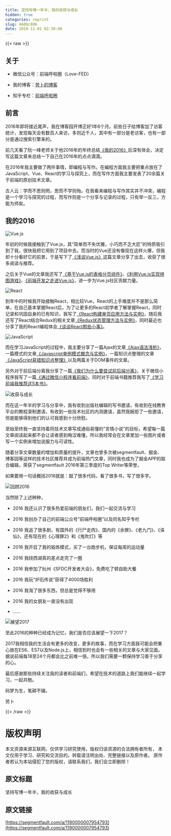 ```yaml
---
title: 坚持写博一年半，我的收获与成长
hidden: true
categories: reprint
slug: 4608c886
date: 2018-11-01 02:30:08
---
```


{{< raw >}}
<h2 id="articleHeader0">&#x5173;&#x4E8E;</h2><ul><li><p>&#x5FAE;&#x4FE1;&#x516C;&#x4F17;&#x53F7;&#xFF1A;&#x524D;&#x7AEF;&#x547C;&#x5566;&#x5708;&#xFF08;Love-FED&#xFF09;</p></li><li><p>&#x6211;&#x7684;&#x535A;&#x5BA2;&#xFF1A;<a href="http://www.cnblogs.com/luozhihao/" rel="nofollow noreferrer" target="_blank">&#x52B3;&#x535C;&#x7684;&#x535A;&#x5BA2;</a></p></li><li><p>&#x77E5;&#x4E4E;&#x4E13;&#x680F;&#xFF1A;<a href="https://zhuanlan.zhihu.com/font-end" rel="nofollow noreferrer" target="_blank">&#x524D;&#x7AEF;&#x547C;&#x5566;&#x5708;</a></p></li></ul><h2 id="articleHeader1">&#x524D;&#x8A00;</h2><p>2016&#x5E74;&#x5373;&#x5C06;&#x63A5;&#x8FD1;&#x5C3E;&#x58F0;&#xFF0C;&#x6211;&#x5728;&#x535A;&#x5BA2;&#x56ED;&#x5F00;&#x535A;&#x6B63;&#x597D;1&#x5E74;6&#x4E2A;&#x6708;&#x3002;&#x524D;&#x4E9B;&#x65E5;&#x5B50;&#x7ED9;&#x535A;&#x5BA2;&#x52A0;&#x4E86;&#x8BBF;&#x5BA2;&#x7EDF;&#x8BA1;&#xFF0C;&#x53D1;&#x73B0;&#x6BCF;&#x5929;&#x4F1A;&#x6709;&#x6570;&#x767E;&#x4EBA;&#x6765;&#x8BBF;&#xFF0C;&#x591A;&#x5219;&#x8FD1;&#x5343;&#x4EBA;&#xFF0C;&#x5176;&#x4E2D;&#x6709;&#x4E00;&#x90E8;&#x5206;&#x662F;&#x8001;&#x8BBF;&#x5BA2;&#xFF0C;&#x4E5F;&#x6709;&#x4E00;&#x90E8;&#x5206;&#x662F;&#x901A;&#x8FC7;&#x641C;&#x7D22;&#x5F15;&#x64CE;&#x6765;&#x7684;&#x3002;</p><p>&#x524D;&#x51E0;&#x5929;&#x770B;&#x4E86;&#x962E;&#x4E00;&#x5CF0;&#x8001;&#x5E08;&#x5173;&#x4E8E;&#x4ED6;2016&#x5E74;&#x7684;&#x5E74;&#x7EC8;&#x603B;&#x7ED3;<a href="http://www.ruanyifeng.com/blog/2016/12/year_summary.html" rel="nofollow noreferrer" target="_blank">&#x300A;&#x6211;&#x7684;2016&#x300B;</a>&#x540E;&#x6DF1;&#x6709;&#x4F53;&#x4F1A;&#xFF0C;&#x51B3;&#x5B9A;&#x5199;&#x8FD9;&#x7BC7;&#x6587;&#x7AE0;&#x6765;&#x603B;&#x7ED3;&#x4E00;&#x4E0B;&#x81EA;&#x5DF1;&#x5728;2016&#x5E74;&#x7684;&#x70B9;&#x70B9;&#x6EF4;&#x6EF4;&#x3002;</p><p>&#x5728;2016&#x5E74;&#x6211;&#x4E3B;&#x8981;&#x505A;&#x4E86;&#x4E24;&#x4EF6;&#x4E8B;&#x60C5;&#xFF0C;&#x5373;&#x7F16;&#x7A0B;&#x4E0E;&#x5199;&#x4F5C;&#x3002;&#x5728;&#x7F16;&#x7A0B;&#x65B9;&#x9762;&#x6211;&#x4E3B;&#x8981;&#x628A;&#x91CD;&#x70B9;&#x653E;&#x5728;&#x4E86;JavaScript&#x3001;Vue&#x3001;React&#x7684;&#x5B66;&#x4E60;&#x4E0E;&#x63A2;&#x7A76;&#x4E0A;&#xFF0C;&#x800C;&#x5728;&#x5199;&#x4F5C;&#x65B9;&#x9762;&#x6211;&#x4E3B;&#x8981;&#x53D1;&#x8868;&#x4E86;20&#x4F59;&#x7BC7;&#x5173;&#x4E8E;&#x524D;&#x7AEF;&#x7684;&#x539F;&#x521B;&#x6280;&#x672F;&#x6587;&#x7AE0;&#x3002;</p><p>&#x53E4;&#x4EBA;&#x4E91;&#xFF1A;&#x5B66;&#x800C;&#x4E0D;&#x601D;&#x5219;&#x7F54;&#xFF0C;&#x601D;&#x800C;&#x4E0D;&#x5B66;&#x5219;&#x6B86;&#x3002;&#x5728;&#x6211;&#x770B;&#x6765;&#x7F16;&#x7A0B;&#x4E0E;&#x5199;&#x4F5C;&#x5176;&#x5B9E;&#x5E76;&#x4E0D;&#x51B2;&#x7A81;&#xFF0C;&#x7F16;&#x7A0B;&#x662F;&#x4E00;&#x4E2A;&#x5B66;&#x4E60;&#x4E0E;&#x63A2;&#x7A76;&#x7684;&#x8FC7;&#x7A0B;&#xFF0C;&#x800C;&#x5199;&#x4F5C;&#x5219;&#x662F;&#x4E00;&#x4E2A;&#x5206;&#x4EAB;&#x4E0E;&#x8BB0;&#x5F55;&#x7684;&#x8FC7;&#x7A0B;&#xFF0C;&#x53EA;&#x6709;&#x4E3E;&#x4E00;&#x53CD;&#x4E09;&#xFF0C;&#x65B9;&#x80FD;&#x4E3A;&#x5E08;&#x77E3;&#x3002;</p><h2 id="articleHeader2">&#x6211;&#x7684;2016</h2><p><span class="img-wrap"><img data-src="/img/remote/1460000007954796?w=600&amp;h=338" src="https://static.alili.tech/img/remote/1460000007954796?w=600&amp;h=338" alt="Vue.js" title="Vue.js" style="cursor:pointer"></span></p><p>&#x5E74;&#x521D;&#x7684;&#x65F6;&#x5019;&#x6211;&#x63A5;&#x89E6;&#x5230;&#x4E86;Vue.js&#xFF0C;&#x5176;&#x201C;&#x7B80;&#x5355;&#x800C;&#x4E0D;&#x5931;&#x4F18;&#x96C5;&#xFF0C;&#x5C0F;&#x5DE7;&#x800C;&#x4E0D;&#x4E4F;&#x5927;&#x5320;&#x201D;&#x7684;&#x7279;&#x8D28;&#x5438;&#x5F15;&#x5230;&#x4E86;&#x6211;&#xFF0C;&#x5F88;&#x5FEB;&#x6211;&#x628A;&#x5B83;&#x7528;&#x5230;&#x4E86;&#x9879;&#x76EE;&#x4E2D;&#x53BB;&#x3002;&#x800C;&#x5F53;&#x65F6;&#x7684;Vue&#x8FD8;&#x6CA1;&#x6709;&#x50CF;&#x73B0;&#x5728;&#x8FD9;&#x6837;&#x706B;&#x7206;&#xFF0C;&#x4F46;&#x6211;&#x5374;&#x5341;&#x5206;&#x770B;&#x597D;&#x5B83;&#x7684;&#x524D;&#x666F;&#xFF0C;&#x4E8E;&#x662F;&#x5199;&#x4E0B;&#x4E86;<a href="http://www.cnblogs.com/luozhihao/p/5329440.html" rel="nofollow noreferrer" target="_blank">&#x300A;&#x6D45;&#x8C08;Vue.js&#x300B;</a>&#x8FD9;&#x7BC7;&#x6587;&#x7AE0;&#x5206;&#x4EAB;&#x4E86;&#x51FA;&#x53BB;&#xFF0C;&#x6536;&#x83B7;&#x4E86;&#x5F88;&#x591A;&#x9605;&#x8BFB;&#x4E0E;&#x63A8;&#x8350;&#x3002;</p><p>&#x4E4B;&#x540E;&#x5173;&#x4E8E;Vue&#x7684;&#x6587;&#x7AE0;&#x6211;&#x8FD8;&#x5199;&#x4E86;<a href="http://www.cnblogs.com/luozhihao/p/5516065.html" rel="nofollow noreferrer" target="_blank">&#x300A;&#x57FA;&#x4E8E;Vue.js&#x7684;&#x8868;&#x683C;&#x5206;&#x9875;&#x7EC4;&#x4EF6;&#x300B;</a>&#x3001;<a href="http://www.cnblogs.com/luozhihao/p/5726661.html" rel="nofollow noreferrer" target="_blank">&#x300A;&#x5229;&#x7528;Vue.js&#x5B9E;&#x73B0;&#x62FC;&#x56FE;&#x6E38;&#x620F;&#x300B;</a>&#x3001;<a href="http://www.cnblogs.com/luozhihao/p/6014098.html" rel="nofollow noreferrer" target="_blank">&#x300A;&#x524D;&#x7AEF;&#x5F00;&#x53D1;&#x4E4B;&#x8D70;&#x8FDB;Vue.js&#x300B;</a>&#xFF0C;&#x8FDB;&#x4E00;&#x6B65;&#x4E3A;Vue.js&#x793E;&#x533A;&#x8D21;&#x732E;&#x529B;&#x91CF;&#x3002;</p><p><span class="img-wrap"><img data-src="/img/remote/1460000007954797?w=600&amp;h=338" src="https://static.alili.tech/img/remote/1460000007954797?w=600&amp;h=338" alt="React" title="React" style="cursor:pointer"></span></p><p>&#x5230;&#x5E74;&#x4E2D;&#x7684;&#x65F6;&#x5019;&#x6211;&#x5F00;&#x59CB;&#x63A5;&#x89E6;React&#xFF0C;&#x76F8;&#x6BD4;&#x8F83;Vue&#xFF0C;React&#x7684;&#x4E0A;&#x624B;&#x96BE;&#x5EA6;&#x5E76;&#x4E0D;&#x662F;&#x90A3;&#x4E48;&#x7B80;&#x5355;&#xFF0C;&#x5728;&#x81EA;&#x5DF1;&#x57FA;&#x672C;&#x638C;&#x63E1;React&#x540E;&#xFF0C;&#x4E3A;&#x4E86;&#x8BA9;&#x66F4;&#x591A;&#x7684;React&#x521D;&#x5B66;&#x8005;&#x4E86;&#x89E3;&#x638C;&#x63E1;React&#xFF0C;&#x540C;&#x65F6;&#x8BB0;&#x5F55;&#x548C;&#x5DE9;&#x56FA;&#x81EA;&#x8EAB;&#x7684;&#x5DF2;&#x6709;&#x77E5;&#x8BC6;&#xFF0C;&#x6211;&#x5199;&#x4E86;<a href="http://www.cnblogs.com/luozhihao/p/5579786.html" rel="nofollow noreferrer" target="_blank">&#x300A;React&#x6784;&#x5EFA;&#x5355;&#x9875;&#x5E94;&#x7528;&#x65B9;&#x6CD5;&#x4E0E;&#x5B9E;&#x4F8B;&#x300B;</a>&#xFF0C;&#x968F;&#x540E;&#x6211;&#x8FD8;&#x5199;&#x4E86;React&#x7ED3;&#x5408;Redux&#x7684;&#x76F8;&#x5173;&#x6587;&#x7AE0;<a href="http://www.cnblogs.com/luozhihao/p/5660496.html" rel="nofollow noreferrer" target="_blank">&#x300A;Redux&#x72B6;&#x6001;&#x7BA1;&#x7406;&#x65B9;&#x6CD5;&#x4E0E;&#x5B9E;&#x4F8B;&#x300B;</a>&#xFF0C;&#x540C;&#x65F6;&#x6700;&#x8FD1;&#x4E5F;&#x5206;&#x4EAB;&#x4E86;&#x6211;&#x7684;React&#x7F16;&#x7A0B;&#x4F53;&#x4F1A;<a href="http://www.cnblogs.com/luozhihao/p/6107036.html" rel="nofollow noreferrer" target="_blank">&#x300A;&#x8C08;&#x8C08;React&#x90A3;&#x4E9B;&#x5C0F;&#x4E8B;&#x300B;</a>&#x3002;</p><p><span class="img-wrap"><img data-src="/img/remote/1460000007954798?w=600&amp;h=338" src="https://static.alili.tech/img/remote/1460000007954798?w=600&amp;h=338" alt="JavaScript" title="JavaScript" style="cursor:pointer"></span></p><p>&#x800C;&#x5728;&#x5B66;&#x4E60;JavaScript&#x7684;&#x8FC7;&#x7A0B;&#x4E2D;&#xFF0C;&#x6211;&#x4E3B;&#x8981;&#x5206;&#x4EAB;&#x4E86;&#x4E00;&#x7BC7;Ajax&#x7684;&#x6587;&#x7AE0;<a href="http://www.cnblogs.com/luozhihao/p/5846925.html" rel="nofollow noreferrer" target="_blank">&#x300A;Ajax&#x8BED;&#x6CD5;&#x6D45;&#x6790;&#x300B;</a>&#xFF0C;&#x4E00;&#x7BC7;&#x6A21;&#x5F0F;&#x7684;&#x6587;&#x7AE0;<a href="http://www.cnblogs.com/luozhihao/p/5924057.html" rel="nofollow noreferrer" target="_blank">&#x300A;Javascript&#x5355;&#x4F8B;&#x6A21;&#x5F0F;&#x6982;&#x5FF5;&#x4E0E;&#x5B9E;&#x4F8B;&#x300B;</a>&#xFF0C;&#x4E00;&#x7BC7;&#x77E5;&#x8BC6;&#x70B9;&#x6574;&#x7406;&#x7684;&#x6587;&#x7AE0;<a href="http://www.cnblogs.com/luozhihao/p/6129275.html" rel="nofollow noreferrer" target="_blank">&#x300A;JavaScript&#x6613;&#x9519;&#x77E5;&#x8BC6;&#x70B9;&#x6574;&#x7406;&#x300B;</a>&#x4EE5;&#x53CA;&#x4E24;&#x7BC7;&#x5173;&#x4E8E;DOM&#x4E8B;&#x4EF6;&#x7684;&#x6587;&#x7AE0;&#x3002;</p><p>&#x53E6;&#x5916;&#x5BF9;&#x4E8E;&#x524D;&#x540E;&#x7AEF;&#x5206;&#x79BB;&#x6211;&#x5206;&#x4EAB;&#x4E86;&#x4E00;&#x7BC7;<a href="http://www.cnblogs.com/luozhihao/p/5761515.html" rel="nofollow noreferrer" target="_blank">&#x300A;&#x6211;&#x4EEC;&#x4E3A;&#x4EC0;&#x4E48;&#x8981;&#x5C1D;&#x8BD5;&#x524D;&#x540E;&#x7AEF;&#x5206;&#x79BB;&#x300B;</a>&#xFF0C;&#x5173;&#x4E8E;&#x5FAE;&#x4FE1;&#x5C0F;&#x7A0B;&#x5E8F;&#x6211;&#x5199;&#x4E86;&#x4E00;&#x7BC7;<a href="http://www.cnblogs.com/luozhihao/p/5906813.html" rel="nofollow noreferrer" target="_blank">&#x300A;&#x901A;&#x8FC7;&#x5FAE;&#x4FE1;&#x5C0F;&#x7A0B;&#x5E8F;&#x770B;&#x524D;&#x7AEF;&#x300B;</a>&#xFF0C;&#x540C;&#x65F6;&#x5BF9;&#x4E8E;&#x524D;&#x7AEF;&#x4E66;&#x7C4D;&#x63A8;&#x8350;&#x6211;&#x5199;&#x4E86;<a href="http://www.cnblogs.com/luozhihao/p/6067963.html" rel="nofollow noreferrer" target="_blank">&#x300A;&#x5B66;&#x4E60;&#x524D;&#x7AEF;&#x6211;&#x63A8;&#x8350;&#x8FD9;5&#x672C;&#x4E66;&#x300B;</a>&#x3002;</p><p><span class="img-wrap"><img data-src="/img/remote/1460000007954799?w=600&amp;h=338" src="https://static.alili.tech/img/remote/1460000007954799?w=600&amp;h=338" alt="&#x6536;&#x83B7;&#x4E0E;&#x6210;&#x957F;" title="&#x6536;&#x83B7;&#x4E0E;&#x6210;&#x957F;" style="cursor:pointer"></span></p><p>&#x800C;&#x5728;&#x8FD9;&#x4E00;&#x5E74;&#x534A;&#x7684;&#x5B66;&#x4E60;&#x4E0E;&#x5206;&#x4EAB;&#x4E2D;&#xFF0C;&#x6211;&#x6709;&#x6536;&#x5230;&#x51FA;&#x7248;&#x793E;&#x7F16;&#x8F91;&#x7684;&#x5199;&#x4E66;&#x9080;&#x8BF7;&#xFF0C;&#x6709;&#x6536;&#x5230;&#x5728;&#x7EBF;&#x6559;&#x80B2;&#x5E73;&#x53F0;&#x7684;&#x6559;&#x7A0B;&#x5F55;&#x5236;&#x9080;&#x8BF7;&#xFF0C;&#x6709;&#x6536;&#x5230;&#x4E00;&#x4E9B;&#x6280;&#x672F;&#x793E;&#x533A;&#x7684;&#x5185;&#x6D4B;&#x9080;&#x8BF7;&#xFF0C;&#x867D;&#x7136;&#x6211;&#x5A49;&#x62D2;&#x4E86;&#x4E00;&#x4E9B;&#x9080;&#x8BF7;&#xFF0C;&#x4F46;&#x662F;&#x80FD;&#x591F;&#x5F97;&#x5230;&#x4ED6;&#x4EEC;&#x7684;&#x8BA4;&#x53EF;&#x6211;&#x611F;&#x5230;&#x5341;&#x5206;&#x6B23;&#x6170;&#x3002;</p><p>&#x81F3;&#x59CB;&#x81F3;&#x7EC8;&#x6211;&#x4E00;&#x76F4;&#x575A;&#x6301;&#x7740;&#x5C06;&#x6280;&#x672F;&#x6587;&#x7AE0;&#x5199;&#x6210;&#x901A;&#x4FD7;&#x6613;&#x61C2;&#x7684;&#x201C;&#x8A00;&#x60C5;&#x5C0F;&#x8BF4;&#x201D;&#x7684;&#x76EE;&#x6807;&#xFF0C;&#x5E0C;&#x671B;&#x6BCF;&#x4E00;&#x7BC7;&#x6587;&#x7AE0;&#x9605;&#x8BFB;&#x8D77;&#x6765;&#x90FD;&#x4E0D;&#x4F1A;&#x8BA9;&#x8BFB;&#x8005;&#x611F;&#x5230;&#x6666;&#x6DA9;&#x96BE;&#x61C2;&#xFF0C;&#x6240;&#x4EE5;&#x6211;&#x7ECF;&#x5E38;&#x4F1A;&#x5728;&#x6587;&#x7AE0;&#x91CC;&#x52A0;&#x4E00;&#x4E9B;&#x56FE;&#x7247;&#x6216;&#x8005;&#x5199;&#x4E00;&#x4E2A;&#x5B9E;&#x4F8B;&#x6765;&#x589E;&#x52A0;&#x8BF4;&#x670D;&#x529B;&#x4E0E;&#x53EF;&#x8BFB;&#x6027;&#x3002;</p><p>&#x968F;&#x7740;&#x5206;&#x4EAB;&#x6587;&#x7AE0;&#x6570;&#x91CF;&#x7684;&#x589E;&#x52A0;&#x548C;&#x8D28;&#x91CF;&#x7684;&#x63D0;&#x5347;&#xFF0C;&#x6587;&#x7AE0;&#x4E5F;&#x66FE;&#x591A;&#x6B21;&#x88AB;segmentfault&#x3001;&#x6398;&#x91D1;&#x3001;&#x535A;&#x5BA2;&#x56ED;&#x7B49;&#x8FD9;&#x6837;&#x7684;&#x6280;&#x672F;&#x793E;&#x533A;&#x63A8;&#x8350;&#x5E76;&#x6210;&#x4E3A;&#x524D;&#x7AEF;&#x70ED;&#x95E8;&#x6587;&#x7AE0;&#xFF0C;&#x540C;&#x65F6;&#x6211;&#x4E5F;&#x6210;&#x4E3A;&#x4E86;&#x6398;&#x91D1;APP&#x7684;&#x8054;&#x5408;&#x7F16;&#x8F91;&#xFF0C;&#x8363;&#x83B7;&#x4E86;segmentfault 2016&#x5E74;&#x7B2C;&#x4E09;&#x5B63;&#x5EA6;&#x7684;Top Writer&#x7B49;&#x8363;&#x8A89;&#x3002;</p><p>&#x5982;&#x679C;&#x8981;&#x7528;&#x4E00;&#x53E5;&#x8BDD;&#x6982;&#x62EC;2016&#x5C31;&#x662F;&#xFF1A;&#x6572;&#x4E86;&#x5F88;&#x591A;&#x4EE3;&#x7801;&#xFF0C;&#x770B;&#x4E86;&#x5F88;&#x591A;&#x4E66;&#xFF0C;&#x5199;&#x4E86;&#x5F88;&#x591A;&#x5B57;&#x3002;</p><p><span class="img-wrap"><img data-src="/img/remote/1460000007954800?w=600&amp;h=338" src="https://static.alili.tech/img/remote/1460000007954800?w=600&amp;h=338" alt="&#x56DE;&#x987E;2016" title="&#x56DE;&#x987E;2016" style="cursor:pointer"></span></p><p>&#x5F53;&#x7136;&#x9664;&#x4E86;&#x4E0A;&#x8FF0;&#x79CD;&#x79CD;&#xFF0C;</p><ul><li><p>2016 &#x6211;&#x8FD8;&#x8BA4;&#x8BC6;&#x4E86;&#x5F88;&#x591A;&#x70ED;&#x7231;&#x524D;&#x7AEF;&#x7684;&#x670B;&#x53CB;&#x4EEC;&#xFF0C;&#x6211;&#x4EEC;&#x4E00;&#x8D77;&#x4EA4;&#x6D41;&#x4E0E;&#x5B66;&#x4E60;</p></li><li><p>2016 &#x6211;&#x521B;&#x529E;&#x4E86;&#x81EA;&#x5DF1;&#x7684;&#x524D;&#x7AEF;&#x516C;&#x4F17;&#x53F7;&#x201C;&#x524D;&#x7AEF;&#x547C;&#x5566;&#x5708;&#x201D;&#x4EE5;&#x53CA;&#x540C;&#x540D;&#x77E5;&#x4E4E;&#x4E13;&#x680F;</p></li><li><p>2016 &#x6211;&#x8FFD;&#x4E86;&#x5F88;&#x591A;&#x5267;&#xFF0C;&#x6709;&#x56FD;&#x5916;&#x7684;&#x300A;&#x884C;&#x5C38;&#x8D70;&#x8089;&#x300B;&#x3001;&#x56FD;&#x5185;&#x7684;&#x300A;&#x4F59;&#x7F6A;&#x300B;&#x3001;&#x300A;&#x8001;&#x4E5D;&#x95E8;&#x300B;&#x3001;&#x300A;&#x8BDB;&#x4ED9;&#x300B;&#xFF0C;&#x8FD8;&#x6709;&#x73B0;&#x5728;&#x7684;&#x300A;&#x5FC3;&#x7406;&#x7F6A;2&#x300B;&#x548C;&#x300A;&#x9B3C;&#x5439;&#x706F;&#x300B;&#x7B49;</p></li><li><p>2016 &#x6211;&#x5F00;&#x542F;&#x4E86;&#x6211;&#x7684;&#x953B;&#x70BC;&#x6A21;&#x5F0F;&#xFF0C;&#x4E70;&#x4E86;&#x4E00;&#x53F0;&#x8DD1;&#x6B65;&#x673A;&#xFF0C;&#x4FDD;&#x8BC1;&#x6BCF;&#x5468;&#x7684;&#x8FD0;&#x52A8;&#x91CF;</p></li><li><p>2016 &#x6211;&#x7ED5;&#x897F;&#x6E56;&#x771F;&#x7684;&#x5DEE;&#x70B9;&#x8D70;&#x5B8C;&#x4E86;&#x4E00;&#x5708;</p></li><li><p>2016 &#x6211;&#x53C2;&#x52A0;&#x4E86;&#x676D;&#x5DDE;&#x300A;SFDC&#x5F00;&#x53D1;&#x8005;&#x5927;&#x4F1A;&#x300B;&#xFF0C;&#x514D;&#x8D39;&#x5403;&#x4E86;&#x987F;&#x81EA;&#x52A9;&#x5927;&#x9910;</p></li><li><p>2016 &#x6211;&#x73A9;&#x201C;&#x7089;&#x77F3;&#x4F20;&#x8BF4;&#x201D;&#x83B7;&#x5F97;&#x4E86;4000&#x573A;&#x80DC;&#x5229;</p></li><li><p>2016 &#x6211;&#x6DD8;&#x4E86;&#x5F88;&#x591A;&#x4E1C;&#x897F;&#xFF0C;&#x4F46;&#x603B;&#x662F;&#x89C9;&#x5F97;&#x4E0D;&#x591F;&#x7528;</p></li><li><p>2016 &#x6211;&#x7684;&#x5973;&#x670B;&#x53CB;&#x4E00;&#x76F4;&#x6CA1;&#x6709;&#x51FA;&#x73B0;</p></li><li><p>......</p></li></ul><p><span class="img-wrap"><img data-src="/img/remote/1460000007954801?w=600&amp;h=338" src="https://static.alili.tech/img/remote/1460000007954801?w=600&amp;h=338" alt="&#x5C55;&#x671B;2017" title="&#x5C55;&#x671B;2017" style="cursor:pointer"></span></p><p>&#x81F3;&#x6B64;2016&#x7684;&#x79CD;&#x79CD;&#x5DF2;&#x7ECF;&#x6210;&#x4E3A;&#x8BB0;&#x5FC6;&#xFF0C;&#x6211;&#x4EEC;&#x662F;&#x5426;&#x5E94;&#x8BE5;&#x5C55;&#x671B;&#x4E00;&#x4E0B;2017&#xFF1F;</p><p>2017&#x6211;&#x76F8;&#x4FE1;&#x6211;&#x7684;&#x751F;&#x6D3B;&#x4F1A;&#x6709;&#x66F4;&#x591A;&#x7684;&#x6539;&#x53D8;&#xFF0C;&#x66F4;&#x591A;&#x7684;&#x6545;&#x4E8B;&#xFF0C;&#x800C;&#x5728;&#x5B66;&#x4E60;&#x65B9;&#x9762;&#x6211;&#x53EF;&#x80FD;&#x4F1A;&#x628A;&#x91CD;&#x5FC3;&#x653E;&#x5728;ES6&#x3001;ES7&#x4EE5;&#x53CA;Node.js&#x4E0A;&#xFF0C;&#x76F8;&#x4FE1;&#x5230;&#x65F6;&#x4E5F;&#x4F1A;&#x6709;&#x4E00;&#x4E9B;&#x76F8;&#x5173;&#x7684;&#x6587;&#x7AE0;&#x4E0E;&#x5927;&#x5BB6;&#x89C1;&#x9762;&#x3002;&#x636E;&#x8BF4;&#x524D;&#x7AEF;&#x6BCF;18&#x81F3;24&#x4E2A;&#x6708;&#x90FD;&#x4F1A;&#x6BD4;&#x4E4B;&#x524D;&#x96BE;&#x4E00;&#x500D;&#xFF0C;&#x6240;&#x4EE5;&#x6211;&#x4EEC;&#x9700;&#x8981;&#x4E00;&#x9897;&#x4FDD;&#x6301;&#x5B66;&#x4E60;&#x5584;&#x4E8E;&#x5206;&#x4EAB;&#x7684;&#x5FC3;&#x3002;</p><p>&#x6700;&#x540E;&#x611F;&#x8C22;&#x90A3;&#x4E9B;&#x6301;&#x7EED;&#x5173;&#x6CE8;&#x6211;&#x7684;&#x8BFB;&#x8005;&#x548C;&#x524D;&#x7AEF;&#x4EEC;&#xFF0C;&#x5E0C;&#x671B;&#x5728;&#x6280;&#x672F;&#x7684;&#x9053;&#x8DEF;&#x4E0A;&#x6211;&#x4EEC;&#x80FD;&#x7EE7;&#x7EED;&#x4E00;&#x8D77;&#x5B66;&#x4E60;&#xFF0C;&#x4E00;&#x8D77;&#x5171;&#x52C9;&#x3002;</p><p>&#x7801;&#x68A6;&#x4E3A;&#x751F;&#xFF0C;&#x7B14;&#x8015;&#x4E0D;&#x8F8D;&#x3002;</p><p>&#x52B3;&#x535C;</p>
{{< /raw >}}

# 版权声明
本文资源来源互联网，仅供学习研究使用，版权归该资源的合法拥有者所有，
本文仅用于学习、研究和交流目的。转载请注明出处、完整链接以及原作者。
原作者若认为本站侵犯了您的版权，请联系我们，我们会立即删除！

## 原文标题
坚持写博一年半，我的收获与成长

## 原文链接
[https://segmentfault.com/a/1190000007954793](https://segmentfault.com/a/1190000007954793)

